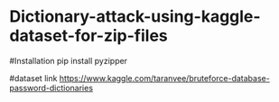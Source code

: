 # Dictionary-attack-using-kaggle-dataset-for-zip-files

#Installation
pip install pyzipper

#dataset link
https://www.kaggle.com/taranvee/bruteforce-database-password-dictionaries
